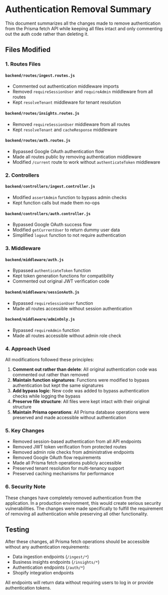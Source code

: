 # Authentication Removal Summary

This document summarizes all the changes made to remove authentication from the Prisma fetch API while keeping all files intact and only commenting out the auth code rather than deleting it.

## Files Modified

### 1. Routes Files

#### `backend/routes/ingest.routes.js`
- Commented out authentication middleware imports
- Removed `requireSessionUser` and `requireAdmin` middleware from all routes
- Kept `resolveTenant` middleware for tenant resolution

#### `backend/routes/insights.routes.js`
- Removed `requireSessionUser` middleware from all routes
- Kept `resolveTenant` and `cacheResponse` middleware

#### `backend/routes/auth.routes.js`
- Bypassed Google OAuth authentication flow
- Made all routes public by removing authentication middleware
- Modified `/current` route to work without `authenticateToken` middleware

### 2. Controllers

#### `backend/controllers/ingest.controller.js`
- Modified `assertAdmin` function to bypass admin checks
- Kept function calls but made them no-ops

#### `backend/controllers/auth.controller.js`
- Bypassed Google OAuth success flow
- Modified `getCurrentUser` to return dummy user data
- Simplified `logout` function to not require authentication

### 3. Middleware

#### `backend/middleware/auth.js`
- Bypassed `authenticateToken` function
- Kept token generation functions for compatibility
- Commented out original JWT verification code

#### `backend/middleware/sessionAuth.js`
- Bypassed `requireSessionUser` function
- Made all routes accessible without session authentication

#### `backend/middleware/adminOnly.js`
- Bypassed `requireAdmin` function
- Made all routes accessible without admin role check

### 4. Approach Used

All modifications followed these principles:
1. **Comment out rather than delete**: All original authentication code was commented out rather than removed
2. **Maintain function signatures**: Functions were modified to bypass authentication but kept the same signatures
3. **Add bypass logic**: New code was added to bypass authentication checks while logging the bypass
4. **Preserve file structure**: All files were kept intact with their original structure
5. **Maintain Prisma operations**: All Prisma database operations were preserved and made accessible without authentication

### 5. Key Changes

- Removed session-based authentication from all API endpoints
- Removed JWT token verification from protected routes
- Removed admin role checks from administrative endpoints
- Removed Google OAuth flow requirements
- Made all Prisma fetch operations publicly accessible
- Preserved tenant resolution for multi-tenancy support
- Preserved caching mechanisms for performance

### 6. Security Note

These changes have completely removed authentication from the application. In a production environment, this would create serious security vulnerabilities. The changes were made specifically to fulfill the requirement of removing all authentication while preserving all other functionality.

## Testing

After these changes, all Prisma fetch operations should be accessible without any authentication requirements:
- Data ingestion endpoints (`/ingest/*`)
- Business insights endpoints (`/insights/*`)
- Authentication endpoints (`/auth/*`)
- Shopify integration endpoints

All endpoints will return data without requiring users to log in or provide authentication tokens.